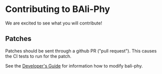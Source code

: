 # Contributing to BAli-Phy

We are excited to see what you will contribute!

## Patches

Patches should be sent through a github PR ("pull request").  This causes the CI tests to run for the patch.

See the [Developer's Guide](http://www.bali-phy.org/developer.html) for information how to modify bali-phy.